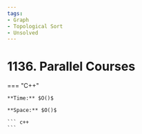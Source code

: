 ```yaml
---
tags:
- Graph
- Topological Sort
- Unsolved
---
```



# 1136. Parallel Courses

=== "C++"

    **Time:** $O()$

    **Space:** $O()$

    ``` c++
    ```